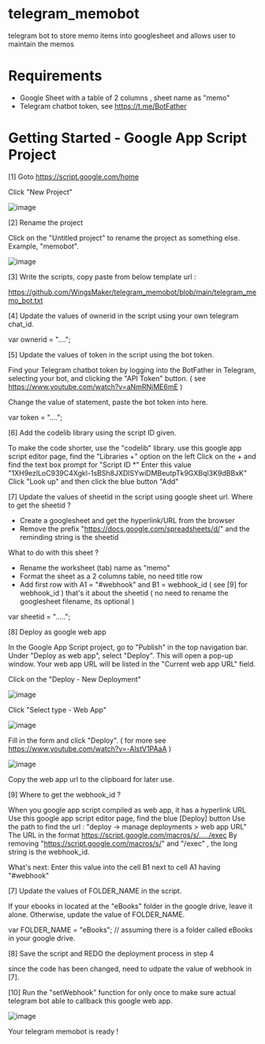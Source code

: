 # telegram_memobot
telegram bot to store memo items into googlesheet and allows user to maintain the memos


# Requirements
- Google Sheet with a table of 2 columns , sheet name as "memo"
- Telegram chatbot token, see https://t.me/BotFather

# Getting Started - Google App Script Project
[1] Goto https://script.google.com/home 

Click "New Project" 

![image](https://user-images.githubusercontent.com/32192638/229261975-fa19519d-0a10-4e20-9642-065f30de4679.png)


[2] Rename the project

Click on the "Untitled project" to rename the project as something else. Example, "memobot".

![image](https://user-images.githubusercontent.com/32192638/229262072-5c90f86e-3459-42f5-b283-120079de578a.png)


[3] Write the scripts, copy paste from below template url :

https://github.com/WingsMaker/telegram_memobot/blob/main/telegram_memo_bot.txt


[4] Update the values of ownerid in the script using your own telegram chat_id.

var ownerid = "....";

[5] Update the values of token in the script using the bot token.

Find your Telegram chatbot token by logging into the BotFather in Telegram, selecting your bot, 
and clicking the "API Token" button.
( see https://www.youtube.com/watch?v=aNmRNjME6mE )

Change the value of statement, paste the bot token into here.

var token = "....";

[6] Add the codelib library using the script ID given.

To make the code shorter, use the "codelib" library. 
use this google app script editor page, find the "Libraries +" option on the left
Click on the +  and find the text box prompt for "Script ID *"
Enter this value "1XH9ezlLoC939C4Xgkl-1sBSh8JXDlSYwiDMBeutpTk9GXBqI3K9dBBxK"
Click "Look up" and then click the blue button "Add" 

[7] Update the values of sheetid in the script using google sheet url.
Where to get the sheetid ?
- Create a googlesheet and get the hyperlink/URL from the browser
- Remove the prefix "https://docs.google.com/spreadsheets/d/" and the reminding string is the sheetid


What to do with this sheet ?
- Rename the worksheet (tab) name as "memo"
- Format the sheet as a 2 columns table, no need title row
- Add first row with A1 = "#webhook" and B1 = webhook_id ( see [9] for webhook_id )
that's it about the sheetid
( no need to rename the googlesheet filename, its optional )

var sheetid = ".....";


[8] Deploy as google web app

In the Google App Script project, go to "Publish" in the top navigation bar. 
Under "Deploy as web app", select "Deploy". This will open a pop-up window. 
Your web app URL will be listed in the "Current web app URL" field.

Click on the "Deploy - New Deployment"

![image](https://user-images.githubusercontent.com/32192638/209758084-a48fdfd0-4eb8-45be-af04-1642c3c05ed8.png)

Click "Select type - Web App"

![image](https://user-images.githubusercontent.com/32192638/209758240-b3d00b5c-09de-4355-be1d-b6193269409f.png)

Fill in the form and click "Deploy".
( for more see https://www.youtube.com/watch?v=-AlstV1PAaA )

![image](https://user-images.githubusercontent.com/32192638/209758768-29dda612-80c7-425e-8a39-e3e80d2fe5bc.png)

Copy the web app url to the clipboard for later use.

[9] Where to get the webhook_id ?

When you google app script compiled as web app, it has a hyperlink URL
Use this google app script editor page, find the blue [Deploy] button
Use the path to find the url :  "deploy -> manage deployments > web app URL"
The URL in the format https://script.google.com/macros/s/...../exec
By removing "https://script.google.com/macros/s/" and "/exec" , the long string is the webhook_id.

What's next:
Enter this value into the cell B1 next to cell A1 having "#webhook"


[7] Update the values of FOLDER_NAME in the script.

If your ebooks in located at the "eBooks" folder in the google drive, leave it alone.
Otherwise, update the value of FOLDER_NAME.

var FOLDER_NAME = "eBooks"; // assuming there is a folder called eBooks in your google drive.

[8] Save the script and REDO the deployment process in step 4 

since the code has been changed, need to udpate the value of webhook in [7].

[10] Run the "setWebhook" function for only once to make sure actual telegram bot 
able to callback this google web app.

![image](https://user-images.githubusercontent.com/32192638/229262318-1d1e0980-745b-4362-8363-200e6848be5e.png)

Your telegram memobot is ready !
